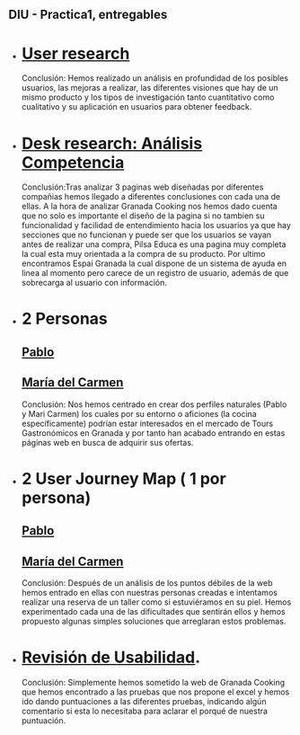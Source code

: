 ## DIU - Practica1, entregables



- # [User research](User-Research.pdf)

  Conclusión: Hemos realizado un análisis en profundidad de los posibles usuarios, las mejoras a realizar, las diferentes visiones que hay de un mismo producto y los tipos de investigación tanto cuantitativo como cualitativo y su aplicación en usuarios para obtener feedback.
  
- # [Desk research: Análisis Competencia](Competitor_Analysis.pdf)

  Conclusión:Tras analizar 3 paginas web diseñadas por diferentes compañias hemos llegado a diferentes conclusiones con cada una de ellas. A la hora de analizar Granada Cooking nos hemos dado cuenta que no solo es importante el diseño de la pagina si no tambien su funcionalidad y facilidad de entendimiento hacia los usuarios ya que hay secciones que no funcionan y puede ser que los usuarios se vayan antes de realizar una compra, Pilsa Educa es una pagina muy completa la cual esta muy orientada a la compra de su producto. Por ultimo encontramos Espai Granada la cual dispone de un sistema de ayuda en linea al momento pero carece de un registro de usuario, además de que sobrecarga al usuario con información.
  
- # 2 Personas

  ## [Pablo](Persona2_Pablo.pdf)

  ## [María del Carmen](Persona1_MCarmen.pdf)

  Conclusión: Nos hemos centrado en crear dos perfiles naturales (Pablo y Mari Carmen) los cuales por su entorno o aficiones (la cocina específicamente) podrían estar interesados en el mercado de Tours Gastronómicos en Granada y por tanto han acabado entrando en estas páginas web en busca de adquirir sus ofertas.
  
- # 2 User Journey Map  ( 1 por persona)

  ## [Pablo](User_Journey_Map_Pablo.pdf)

  ## [María del Carmen](User_Journey_Map_MCarmen.pdf)
  
  Conclusión: Después de un análisis de los puntos débiles de la web hemos entrado en ellas con nuestras personas creadas e intentamos realizar una reserva de un taller como si estuviéramos en su piel. Hemos experimentado cada una de las dificultades que sentirán ellos y hemos propuesto algunas simples soluciones que arreglaran estos problemas.
  
- # [Revisión de Usabilidad](Usability-review.pdf).

   Conclusión: Simplemente hemos sometido la web de Granada Cooking que hemos encontrado a las pruebas que nos propone el excel y hemos ido dando puntuaciones a las diferentes pruebas, indicando algún comentario si esta lo necesitaba para aclarar el porqué de nuestra puntuación.
